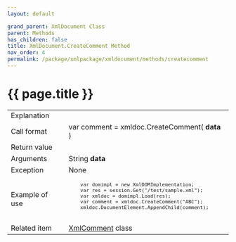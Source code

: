 ```yaml
---
layout: default

grand_parent: XmlDocument Class
parent: Methods
has_children: false
title: XmlDocument.CreateComment Method
nav_order: 4
permalink: /package/xmlpackage/xmldocument/methods/createcomment
---
```

# {{ page.title }}

<table>
  <tr>
    <td>Explanation</td>
    <td colspan="2"></td>
  </tr>
  <tr>
    <td>Call format</td>
    <td colspan="2">var comment = xmldoc.CreateComment( <b>data</b> )</td>
  </tr>
  <tr>
    <td>Return value</td>
    <td colspan="2"></td>
  </tr>  
  <tr>
    <td>Arguments</td>
    <td>String <b>data</b></td>
    <td></td>
  </tr>
  <tr>
    <td>Exception</td>
    <td colspan="2">None</td>
  </tr>
  <tr>
    <td>Example of use</td>
    <td colspan="2"><code><pre>
    var domimpl = new XmlDOMImplementation;
    var res = session.Get("/test/sample.xml");
    var xmldoc = domimpl.Load(res);
    var comment = xmldoc.CreateComment("ABC");
    xmldoc.DocumentElement.AppendChild(comment);
    </pre></code></td>
  </tr>
  <tr>
    <td>Related item</td>
    <td colspan="2"><a href="/package/xmlpackage/xmlcomment">XmlComment</a> class</td>
  </tr>
</table>



